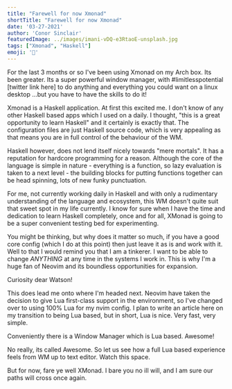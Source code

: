 ```yaml
---
title: "Farewell for now Xmonad"
shortTitle: "Farewell for now Xmonad"
date: '03-27-2021'
author: 'Conor Sinclair'
featuredImage: ../images/imani-vDQ-e3RtaoE-unsplash.jpg
tags: ["Xmonad", "Haskell"]
emoji: '🍳'
---
```


For the last 3 months or so I've been using Xmonad on my Arch box. Its been greater. Its a super powerful window manager, with #limitlesspotential [twitter link here] to do anything and everything you could want on a linux desktop ...but you have to have the skills to do it! 

Xmonad is a Haskell application. At first this excited me. I don't know of any other Haskell based apps which I used on a daily. I thought, "this is a great opportunity to learn Haskell" and it certainly is exactly that. The configuration files are just Haskell source code, which is very appealing as that means you are in full control of the behaviour of the WM.

Haskell however, does not lend itself nicely towards "mere mortals". It has a reputation for hardcore programming for a reason. Although the core of the language is simple in nature - everything is a function, so lazy evaluation is taken to a next level - the building blocks for putting functions together can be head spinning, lots of new funky punctuation.

For me, not currently working daily in Haskell and with only a rudimentary understanding of the language and ecosystem, this WM doesn't quite suit that sweet spot in my life currently. I know for sure when I have the time and dedication to learn Haskell completely, once and for all, XMonad is going to be a super convenient testing bed for experimenting.

You might be thinking, but why does it matter so much, if you have a good core config (which I do at this point) then just leave it as is and work with it. Well to that I would remind you that I am a tinkerer. I want to be able to change *ANYTHING* at any time in the systems I work in. This is why I'm a huge fan of Neovim and its boundless opportunities for expansion. 

Curiosity dear Watson!

This does lead me onto where I'm headed next. Neovim have taken the decision to give Lua first-class support in the environment, so I've changed over to using 100% Lua for my nvim config. I plan to write an article here on my transition to being Lua based, but in short, Lua is nice. Very fast, very simple.

Conveniently there is a Window Manager which is Lua based. Awesome! 

No really, its called Awesome. So let us see how a full Lua based experience feels from WM up to text editor. Watch this space.

But for now, fare ye well XMonad. I bare you no ill will, and I am sure our paths will cross once again.

